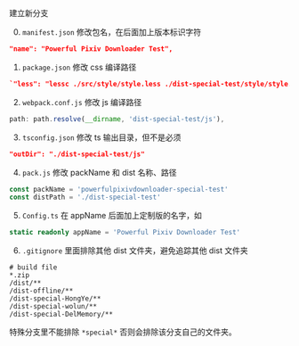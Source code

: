 建立新分支

0. `manifest.json` 修改包名，在后面加上版本标识字符

```json
"name": "Powerful Pixiv Downloader Test",
```

1. `package.json`  修改 css 编译路径

```json
`"less": "lessc ./src/style/style.less ./dist-special-test/style/style.css"`
```

2. `webpack.conf.js` 修改 js 编译路径

```js
path: path.resolve(__dirname, 'dist-special-test/js'),
```

3. `tsconfig.json`  修改 ts 输出目录，但不是必须

```json
"outDir": "./dist-special-test/js"
```

4. `pack.js` 修改 packName 和 dist 名称、路径

```js
const packName = 'powerfulpixivdownloader-special-test'
const distPath = './dist-special-test'
```

5. `Config.ts` 在 appName 后面加上定制版的名字，如

```ts
static readonly appName = 'Powerful Pixiv Downloader Test'
```

6. `.gitignore` 里面排除其他 dist 文件夹，避免追踪其他 dist 文件夹

```
# build file
*.zip
/dist/**
/dist-offline/**
/dist-special-HongYe/**
/dist-special-wolun/**
/dist-special-DelMemory/**
```

特殊分支里不能排除 `*special*` 否则会排除该分支自己的文件夹。